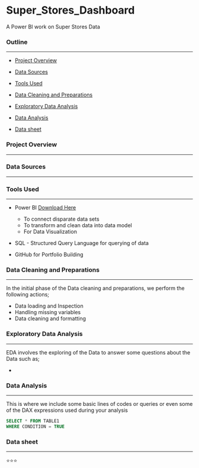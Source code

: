 # Super_Stores_Dashboard
A Power BI work on Super Stores Data


### Outline
---
- [Project Overview](#project-overview)
  
- [Data Sources](#data-sources)

- [Tools Used](#tools-used)

- [Data Cleaning and Preparations](#data-cleaning-and-preparations)
  
- [Exploratory Data Analysis](#exploratory-data-analysis)
  
- [Data Analysis](#data-analysis)
  
- [Data sheet](#data-sheet)

### Project Overview
---
### Data Sources
---
### Tools Used
---
- Power BI [Download Here](https://www.microsoft.com)
  
   -  To connect disparate data sets
   -  To transform and clean data into data model
   -  For Data Visualization
     
- SQL - Structured Query Language for querying of data
- GitHub for Portfolio Building

### Data Cleaning and Preparations
---
In the initial phase of the Data cleaning and preparations, we perform the following actions;

- Data loading and Inspection
- Handling missing variables
- Data cleaning and formatting

### Exploratory Data Analysis
---
EDA involves the exploring of the Data to answer some questions about the Data such as;

-

### Data Analysis
---
This is where we include some basic lines of codes or queries or even some of the DAX expressions used during your analysis

```SQL
SELECT * FROM TABLE1
WHERE CONDITION = TRUE
```

### Data sheet
---


⭐⭐⭐

